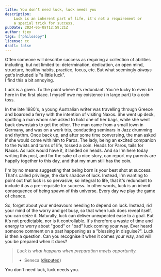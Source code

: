 ```yaml
---
title: You don't need luck, luck needs you
description: 
    Luck is an inherent part of life, it's not a requirement or
    a special trick for success.
pubDate: 2024-05-08T12:59:21Z
author: tjex
tags: ["philosopy"]
license: cc
draft: false
---
```


Often someone will describe success as requiring a collection of abilities
including, but not limited to: determination, dedication, an open mind,
structure, healthy habits, practice, focus, etc. But what seemingly _always_
get's included is "a little luck".\
I find this a bit annoying.

Luck is a given. To the point where it's redundant. You're lucky to even be here
in the first place. I myself owe my existence (in large part) to a coin toss.

In the late 1980's, a young Australian writer was travelling through Greece and
boarded a ferry with the intention of visiting Naxos. She went up deck, spotting
a man whom she asked to hold one of her bags, while she went back downstairs to
get the other. The man came from a small town in Germany, and was on a work
trip, conducting seminars in Jazz drumming and rhythm. Once back up, and after
some time conversing, the man asked if she would come with him to Paros. The
lady, being an excited companion to the twists and turns of life, tossed a coin.
Heads for Paros, tails for Naxos. As luck would have it, it landed on heads. And
so I'm here today writing this post, and for the sake of a nice story, can
report my parents are happily together to this day, and that my mum still has
the coin.

I'm by no means suggesting that being born is your best shot at success. That's
called privilege, the dark shadow of luck. Instead, I'm wanting to point out
that luck is so pervasive, so integral to life, that it's redundant to include
it as a pre-requisite for success. In other words, luck is an inherit
consequence of being spawn of this universe. Every day we play the game of
chance.

So, forget about your endeavours needing to depend on luck. Instead, rid your
mind of the worry and get busy, so that when luck does reveal itself, you can
seize it. Naturally, luck can deliver unexpected ease to a goal. But it's not
predictable, nor is it controllable. It's therefore a waste of time and energy
to worry about "good" or "bad" luck coming your way. Ever heard someone comment
on a past happening as a "blessing in disguise?". Luck is then a question. Can
you recognise it when it comes your way, and will you be prepared when it does?

> _Luck is what happens when preparation meets opportunity._
>
> - Seneca ([disputed](https://en.wikiquote.org/wiki/Seneca_the_Younger))

You don't need luck, luck needs you.
